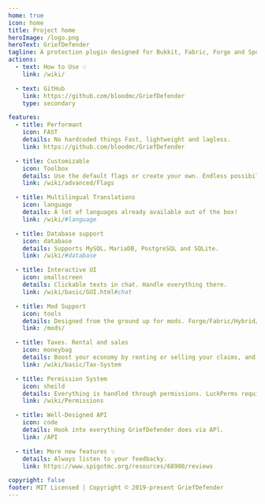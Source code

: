 ```yaml
---
home: true
icon: home
title: Project home
heroImage: /logo.png
heroText: GriefDefender
tagline: A protection plugin designed for Bukkit, Fabric, Forge and Sponge! 
actions:
  - text: How to Use 💡
    link: /wiki/

  - text: GitHub
    link: https://github.com/bloodmc/GriefDefender
    type: secondary

features:
  - title: Performant
    icon: FAST
    details: No hardcoded things Fast, lightweight and lagless.
    link: https://github.com/bloodmc/GriefDefender

  - title: Customizable
    icon: Toolbox
    details: Use the default flags or create your own. Endless possibilities!
    link: /wiki/advanced/Flags

  - title: Multilingual Translations
    icon: language
    details: A lot of languages already available out of the box!
    link: /wiki/#language

  - title: Database support
    icon: database
    details: Supports MySQL，MariaDB, PostgreSQL and SQLite.
    link: /wiki/#database

  - title: Interactive UI
    icon: smallscreen
    details: Clickable texts in chat. Handle everything there.
    link: /wiki/basic/GUI.html#chat

  - title: Mod Support
    icon: tools
    details: Designed from the ground up for mods. Forge/Fabric/Hybrid/Sponge.
    link: /mods/

  - title: Taxes. Rental and sales
    icon: moneybag
    details: Boost your economy by renting or selling your claims, and more.
    link: /wiki/basic/Tax-System

  - title: Permission System
    icon: sheild
    details: Everything is handled through permissions. LuckPerms required,
    link: /wiki/Permissions

  - title: Well-Designed API
    icon: code
    details: Hook into everything GriefDefender does via APl.
    link: /API

  - title: More new features ✨
    details: Always listen to your feedbacky.
    link: https://www.spigotmc.org/resources/68900/reviews

copyright: false
footer: MIT Licensed | Copyright © 2019-present GriefDefender
---
```

